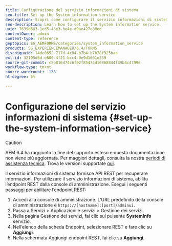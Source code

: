 ```yaml
---
title: Configurazione del servizio informazioni di sistema
seo-title: Set up the System information service
description: Scopri come configurare il servizio informazioni di sistema.
seo-description: Learn how to set up the System information service.
uuid: 7639d683-1ed5-43e3-be4e-d9ae427e88ed
contentOwner: admin
content-type: reference
geptopics: SG_AEMFORMS/categories/system_information_service
products: SG_EXPERIENCEMANAGER/6.4/FORMS
discoiquuid: 14de0652-717d-4c84-b7b4-b7b78f325baa
exl-id: 32195d6d-e800-4f21-bcc4-0e9d1601e239
source-git-commit: c5b816d74c6f02f85476d16868844f39b4c47996
workflow-type: tm+mt
source-wordcount: '138'
ht-degree: 5%

---
```


# Configurazione del servizio informazioni di sistema {#set-up-the-system-information-service}

>[!CAUTION]
>
>AEM 6.4 ha raggiunto la fine del supporto esteso e questa documentazione non viene più aggiornata. Per maggiori dettagli, consulta la nostra [periodi di assistenza tecnica](https://helpx.adobe.com/it/support/programs/eol-matrix.html). Trova le versioni supportate [qui](https://experienceleague.adobe.com/docs/).

Il servizio informazioni di sistema fornisce API REST per recuperare informazioni. Per utilizzare il servizio informazioni di sistema, abilita l’endpoint REST dalla console di amministrazione. Esegui i seguenti passaggi per abilitare l’endpoint REST:

1. Accedi alla console di amministrazione. L’URL predefinito della console di amministrazione è `https://[hostname]:[port]/adminui.`
1. Passa a Servizi > Applicazioni e servizi > Gestione dei servizi.
1. Nella pagina Gestione dei servizi, fai clic sul pulsante **SystemInfo** servizio.
1. Nell’elenco della scheda Endpoint, selezionare REST e fare clic su **Aggiungi**.
1. Nella schermata Aggiungi endpoint REST, fai clic su **Aggiungi**.
